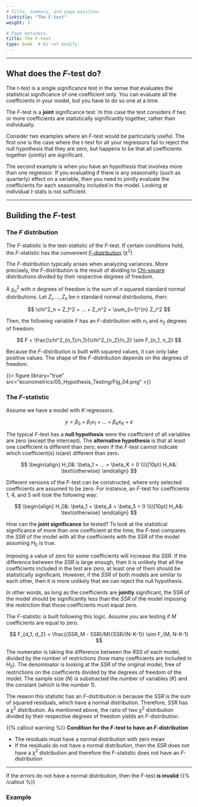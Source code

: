 ```yaml
---
# Title, summary, and page position.
linktitle: "The F-test"
weight: 3

# Page metadata.
title: The F-test
type: book  # Do not modify.
---
```




---

## What does the $F$-test do?

The $t$-test is a single significance test in the sense that evaluates the statistical significance of one coefficient only. You can evaluate all the coefficients in your model, but you have to do so one at a time.

The $F$-test is a **joint** significance test. In this case the test considers if two or more coefficients are statistically significantly together, rather than individually.

Consider two examples where an $F$-test would be particularly useful. The first one is the case where the $t$-test for all your regressors fail to reject the null hypothesis that they are zero, but happens to be that all coefficients together (jointly) are significant.

The second example is when you have an hypothesis that involves more than one regressor. If you evaluating if there is any seasonality (such as quarterly) effect on a variable, then you need to jointly evaluate the coefficients for each seasonality included in the model. Looking at individual $t$-stats is not sufficient.

---

## Building the $F$-test

### The $F$ distribution

The $F$-statistic is the test-statistic of the $F$-test. If certain conditions hold, the $F$-statistic has the convenient [$F$-distribution](https://en.wikipedia.org/wiki/F-distribution) $(\chi^2)$.

The $F$-distribution typically arises when analyzing variances. More precisely, the $F$-distribution is the result of dividing to [Chi-square](https://en.wikipedia.org/wiki/Chi-square_distribution) distributions divided by their respective degrees of freedom.

A $\chi^2_n$ with $n$ degrees of freedom is the sum of $n$ squared standard normal distributions. Let $Z_i, ..., Z_n$ be $n$ standard normal distributions, then:

$$
\chi^2_n = Z_1^2 + ... + Z_n^2 = \sum_{i=1}^{n} Z_i^2 
$$

Then, the following variable $F$ has an $F$-distribution with $n_1$ and $n_2$ degrees of freedom:

$$
F = \frac{\chi^2_{n_1}/n_1}{\chi^2_{n_2}/n_2} \sim F_{n_1, n_2}
$$

Because the $F$-distribution is built with squared values, it can only take positive values. The shape of the $F$-distribution depends on the degrees of freedom.

{{< figure library="true" src="econometrics/05_Hypothesis_Testing/Fig_04.png" >}}

### The $F$-statistic

Assume we have a model with $K$ regressors.

$$
y = \beta_0 + \beta_1 x_1 + ... + \beta_K x_K + \varepsilon
$$

The typical $F$-test has a **null hypothesis** were the coefficient of all variables are zero (except the intercept). The **alternative hypothesis** is that at least one coefficient is different than zero; even if the $F$-test cannot indicate which coefficient(s) is(are) different than zero.

$$
\begin{align}
H_0&: \beta_1 = ... = \beta_K = 0 \\\\[10pt]
H_A&: \text{otherwise}
\end{align}
$$

Different versions of the $F$-test can be constructed, where only selected coefficients are assumed to be zero. For instance, an $F$-test for coefficients 1, 4, and 5 will look the following way:

$$
\begin{align}
H_0&: \beta_1 = \beta_4 = \beta_5 = 0 \\\\[10pt]
H_A&: \text{otherwise}
\end{align}
$$

How can the **joint significance** be tested? To look at the statistical significance of more than one coefficient at the time, the $F$-test compares the $SSR$ of the model with all the coefficients with the $SSR$ of the model assuming $H_0$ is true.

Imposing a value of zero for some coefficients will increase the $SSR$. If the difference between the $SSR$ is large enough, then it is unlikely that all the coefficients included in the test are zero, at least one of them should be statistically significant. However, if the $SSR$ of both models are similar to each other, then it is more unlikely that we can reject the null hypothesis.

In other words, as long as the coefficients are **jointly** significant, the SSR of the model should be significantly less than the $SSR$ of the model imposing the restriction that those coefficients must equal zero.

The $F$-statistic is built following this logic. Assume you are testing if $M$ coefficients are equal to zero. 

$$
F_{d_1, d_2} = \frac{(SSR_M - SSR)/M}{SSR/(N-K-1)} \sim F_{M, N-K-1}
$$

The numerator is taking the difference between the $RSS$ of each model, divided by the number of restrictions (how many coefficients are included in $H_0$). The denominator is looking at the $SSR$ of the original model, free of restrictions on the coefficients divided by the degrees of freedom of the model. The sample size $(N)$ is substracted the number of variables $(K)$ and the constant (which is the number $1$).

The reason this statistic has an $F$-distribution is because the $SSR$ is the sum of squared residuals, which have a normal distribution. Therefore, $SSR$ has a $\chi^2$ distribution. As mentioned above, the ratio of two $\chi^2$ distribution divided by their respective degrees of freedom yields an $F$-distribution.

{{% callout warning %}}
**Condition for the $F$-test to have an $F$-distribution**

* The residuals must have a normal distribution with zero mean
* If the residuals do not have a normal distribution, then the $SSR$ does not have a $\chi^2$ distribution and therefore the $F$-statistic does not have an $F$-distribution
 
---

If the errors do not have a normal distribution, then the $F$-test **is invalid**
{{% /callout %}}

### Example

